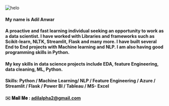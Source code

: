 
![helo](https://user-images.githubusercontent.com/89390696/197391947-44073cab-ffa1-4f6f-b0e9-a541afc7254a.gif)

#### My name is Adil Anwar
#### A proactive and fast learning individual seeking an opportunity to work as a data scientist. I have worked with Libraries and frameworks such as Scikit-learn, NLTK, Streamlit, Flask and many more. I have built several End to End projects with Machine learning and NLP. I am also having good programming skills in Python.

#### My key skills in data science projects include EDA, feature Engineering, data cleaning, ML, Python.

#### Skills: Python / Machine Learning/ NLP / Feature Engineering / Azure / Streamlit / Flask / Power BI / Tableau / MS- Excel

#### ✉️ 𝐌𝐚𝐢𝐥 𝐌𝐞 : adilalpha2@gmail.com



